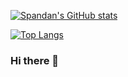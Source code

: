 [![Spandan's GitHub stats](https://github-readme-stats.vercel.app/api?username=spandanchowdhury&show_icons=true&theme=gotham)](https://github.com/anuraghazra/github-readme-stats)  

[![Top Langs](https://github-readme-stats.vercel.app/api/top-langs/?username=spandanchowdhury&layout=compact&theme=gotham)](https://github.com/anuraghazra/github-readme-stats)
### Hi there 👋

<!--
**spandanchowdhury/spandanchowdhury** is a ✨ _special_ ✨ repository because its `README.md` (this file) appears on your GitHub profile.

Here are some ideas to get you started:

- 🔭 I’m currently working on ...
- 🌱 I’m currently learning ...
- 👯 I’m looking to collaborate on ...
- 🤔 I’m looking for help with ...
- 💬 Ask me about ...
- 📫 How to reach me: ...
- 😄 Pronouns: ...
- ⚡ Fun fact: ...
-->
